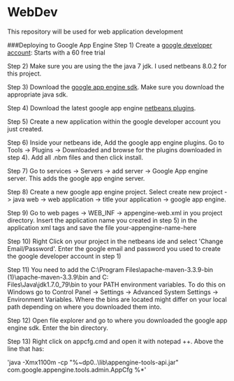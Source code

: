 # WebDev
This repository will be used for web application development



###Deploying to Google App Engine
Step 1) Create a [google developer account](https://cloud.google.com/free-trial/): Starts with a 60 free trial

Step 2) Make sure you are using the the java 7 jdk. I used netbeans 8.0.2 for this project.

Step 3) Download the [google app engine sdk](https://cloud.google.com/appengine/downloads).  Make sure you download the appropriate java sdk.

Step 4) Download the latest google app engine [netbeans plugins](https://code.google.com/archive/p/nb-gaelyk-plugin/downloads).

Step 5) Create a new application within the google developer account you just created.

Step 6) Inside your netbeans ide, Add the google app engine plugins. Go to Tools -> Plugins -> Downloaded and browse for the plugins downloaded in step 4). Add all .nbm files and then click install.

Step 7) Go to services -> Servers -> add server -> Google App engine server. This adds the google app engine server.

Step 8) Create a new google app engine project. Select create new project -> java web -> web application -> title your application -> google app engine.

Step 9) Go to web pages -> WEB_INF -> appengine-web.xml in you project directory. Insert the application name you created in step 5) in the application xml tags and save the file <application>your-appengine-name-here</application>

Step 10) Right Click on your project in the netbeans ide and select 'Change Email/Password'. Enter the google email and password you used to create the google developer account in step 1)

Step 11) You need to add the C:\Program Files\apache-maven-3.3.9-bin (1)\apache-maven-3.3.9\bin and C:\
Files\Java\jdk1.7.0_79\bin to your PATH environment variables. To do this on Windows go to Control Panel -> Settings -> Advanced System
Settings -> Environment Variables. Where the bins are located might differ on your local path  depending on where you downloaded them into.

Step 12) Open file explorer and go to where you downloaded the google app engine sdk. Enter the bin directory. 

Step 13) Right click on appcfg.cmd and open it with notepad ++. Above the line that has:

'java -Xmx1100m -cp "%~dp0\..\lib\appengine-tools-api.jar" com.google.appengine.tools.admin.AppCfg %*'
